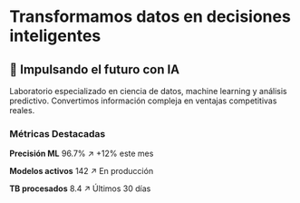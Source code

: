# Transformamos datos en decisiones inteligentes

## 🚀 Impulsando el futuro con IA

Laboratorio especializado en ciencia de datos, machine learning y análisis predictivo. Convertimos información compleja en ventajas competitivas reales.

### Métricas Destacadas

**Precisión ML**
96.7%
↗ +12% este mes

**Modelos activos**
142
↗ En producción

**TB procesados**
8.4
↗ Últimos 30 días
